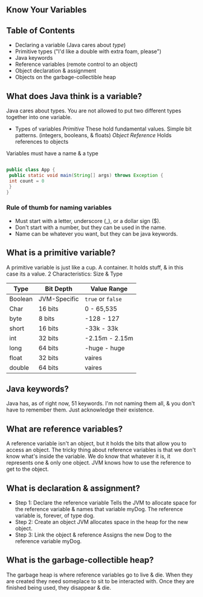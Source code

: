 ## Know Your Variables

## Table of Contents
- Declaring a variable (Java cares about *type*)
- Primitive types ("I'd like a double with extra foam, please")
- Java keywords
- Reference variables (remote control to an object)
- Object declaration & assignment
- Objects on the garbage-collectible heap

## What does Java think is a variable?
Java cares about types. You are not allowed to put two different types together into one variable.

- Types of variables
*Primitive*
These hold fundamental values. Simple bit patterns. (integers, booleans, & floats)
*Object Reference*
Holds references to objects

Variables must have a name & a type
```java

public class App {
 public static void main(String[] args) throws Exception {
 int count = 0
 }
}
```
### Rule of thumb for naming variables
- Must start with a letter, underscore (_), or a dollar sign ($).
- Don't start with a number, but they can be used in the name.
- Name can be whatever you want, but they can be java keywords.


## What is a primitive variable?
A primitive variable is just like a cup. A container. It holds stuff, & in this case its a value. 
2 Characteristics: Size & Type 

|Type|Bit Depth|Value Range|
|---|---|---|
|Boolean|JVM-Specific|`true` or `false`|
|Char|16 bits|0 - 65,535|
|byte|8 bits|-128 - 127|
|short|16 bits|-33k - 33k|
|int|32 bits|-2.15m - 2.15m|
|long|64 bits|-huge - huge|
|float|32 bits|vaires|
|double|64 bits|vaires| 

## Java keywords?
Java has, as of right now, 51 keywords. I'm not naming them all, & you don't have to remember them. Just acknowledge their existence.

## What are reference variables?
A reference variable isn't an object, but it holds the bits that allow you to access an object.
The tricky thing about reference variables is that we don't know what's inside the variable.
We do know that whatever it is, it represents one & only one object. JVM knows how to use the reference to get to the object.

## What is declaration & assignment?
- Step 1: Declare the reference variable
Tells the JVM to allocate space for the reference variable & names that variable myDog. The reference variable is, forever, of type dog.
- Step 2: Create an object
JVM allocates space in the heap for the new object.
- Step 3: Link the object & reference
Assigns the new Dog to the reference variable myDog.

## What is the garbage-collectible heap?
The garbage heap is where reference variables go to live & die. When they are created they need someplace to sit to be interacted with. Once they are finished being used, they disappear & die.
